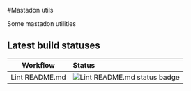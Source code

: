 #Mastadon utils

Some mastadon utilities

## Latest build statuses

| Workflow | Status |
|---|:---|
| Lint README.md | ![Lint README.md status badge](https://github.com/USERNAME/REPOSITORY/actions/workflows/readme.yml/badge.svg) |